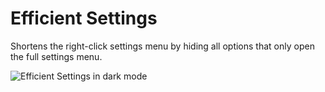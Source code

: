 # Efficient Settings

Shortens the right-click settings menu by hiding all options that only open the full settings menu.

![Efficient Settings in dark mode](https://minidiscordthemes.github.io/Snippets/EfficientSettings/preview.avif)